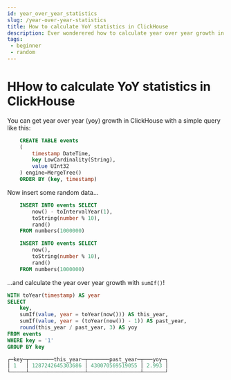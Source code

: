 ```yaml
---
id: year_over_year_statistics
slug: /year-over-year-statistics
title: How to calculate YoY statistics in ClickHouse
description: Ever wonderered how to calculate year over year growth in ClickHouse? Read this to learn how it's done.
tags: 
 - beginner
 - random
---
```


# HHow to calculate YoY statistics in ClickHouse

You can get year over year (yoy) growth in ClickHouse with a simple query like this:

```SQL
    CREATE TABLE events
    (
        timestamp DateTime,
        key LowCardinality(String),
        value UInt32
    ) engine=MergeTree()
    ORDER BY (key, timestamp)
```

Now insert some random data...

```SQL
    INSERT INTO events SELECT
        now() - toIntervalYear(1),
        toString(number % 10),
        rand()
    FROM numbers(1000000)

    INSERT INTO events SELECT
        now(),
        toString(number % 10),
        rand()
    FROM numbers(1000000)
```

...and calculate the year over year growth with `sumIf()`!

```SQL
WITH toYear(timestamp) AS year
SELECT
    key,
    sumIf(value, year = toYear(now())) AS this_year,
    sumIf(value, year = (toYear(now()) - 1)) AS past_year,
    round(this_year / past_year, 3) AS yoy
FROM events
WHERE key = '1'
GROUP BY key

┌─key─┬────────this_year─┬───────past_year─┬───yoy─┐
│ 1   │ 1287242645303686 │ 430070569519055 │ 2.993 │
└─────┴──────────────────┴─────────────────┴───────┘
```